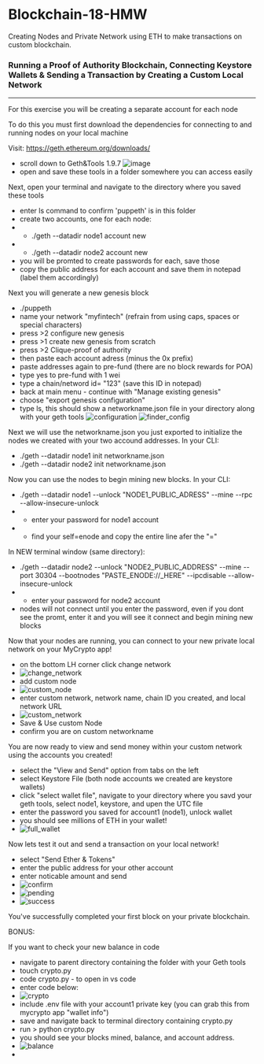 # Blockchain-18-HMW
Creating Nodes and Private Network using ETH to make transactions on custom blockchain.

### Running a Proof of Authority Blockchain, Connecting Keystore Wallets & Sending a Transaction by Creating a Custom Local Network

-----
For this exercise you will be creating a separate account for each node

To do this you must first download the dependencies for connecting to and running nodes on your local machine

Visit: https://geth.ethereum.org/downloads/ 
* scroll down to Geth&Tools 1.9.7 
![image](screenshots/geth_stable_download.png)
* open and save these tools in a folder somewhere you can access easily 

Next, open your terminal and navigate to the directory where you saved these tools
* enter ls command to confirm 'puppeth' is in this folder
* create two accounts, one for each node:
* * ./geth --datadir node1 account new
* * ./geth --datadir node2 account new
* you will be promted to create passwords for each, save those
* copy the public address for each account and save them in notepad (label them accordingly)

Next you will generate a new genesis block 
*  ./puppeth 
* name your network "myfintech" (refrain from using caps, spaces or special characters)
* press >2 configure new genesis
* press >1 create new genesis from scratch
* press >2 Clique-proof of authority
* then paste each account adress (minus the 0x prefix)
* paste addresses again to pre-fund (there are no block rewards for POA)
* type yes to pre-fund with 1 wei
* type a chain/netword id= "123" (save this ID in notepad)
* back at main menu - continue with "Manage existing genesis"
* choose "export genesis configuration"
* type ls, this should show a networkname.json file in your directory along with your geth tools
![configuration](screenshots/terminal_json_config.png)
![finder_config](screenshots/json_config_finder.png)

Next we will use the networkname.json you just exported to initialize the nodes we created with your two accound addresses.  In your CLI:
* ./geth --datadir node1 init networkname.json
* ./geth --datadir node2 init networkname.json

Now you can use the nodes to begin mining new blocks. In your CLI:
* ./geth --datadir node1 --unlock "NODE1_PUBLIC_ADRESS" --mine --rpc --allow-insecure-unlock
* * enter your password for node1 account
* * find your self=enode and copy the entire line afer the "="

In NEW terminal window (same directory):
* ./geth --datadir node2 --unlock "NODE2_PUBLIC_ADDRESS" --mine --port 30304 --bootnodes "PASTE_ENODE://_HERE" --ipcdisable --allow-insecure-unlock
* * enter your password for node2 account
* nodes will not connect until you enter the password, even if you dont see the promt, enter it and you will see it connect and begin mining new blocks

Now that your nodes are running, you can connect to your new private local network on your MyCrypto app!
* on the bottom LH corner click change network
* ![change_network](screenshots/change_network.png)
* add custom node
* ![custom_node](screenshots/custom_node.png)
* enter custom network, network name, chain ID you created, and local network URL
* ![custom_network](screenshots/custom_network.png)
* Save & Use custom Node
* confirm you are on custom networkname

You are now ready to view and send money within your custom network using the accounts you created!
* select the "View and Send" option from tabs on the left
* select Keystore File (both node accounts we created are keystore wallets)
* click "select wallet file", navigate to your directory where you savd your geth tools, select node1, keystore, and upen the UTC file
* enter the password you saved for account1 (node1), unlock wallet
* you should see millions of ETH in your wallet!
* ![full_wallet](screenshots/full_wallet.png)

Now lets test it out and send a transaction on your local network!
* select "Send Ether & Tokens"
* enter the public address for your other account
* enter noticable amount and send
* ![confirm](screenshots/confirm_tx.png)
* ![pending](screenshots/pending_tx.png)
* ![success](screenshots/success_tx.png)

You've successfully completed your first block on your private blockchain.

BONUS:

If you want to check your new balance in code
* navigate to parent directory containing the folder with your Geth tools
* touch crypto.py
* code crypto.py  - to open in vs code
* enter code below:
* ![crypto](screenshots/crypto_py.png)
* include .env file with your account1 private key (you can grab this from mycrypto app "wallet info")
* save and navigate back to terminal directory containing crypto.py
* run > python crypto.py
* you should see your blocks mined, balance, and account address.
* ![balance](screenshots/crypto_terminal.png)
* 
